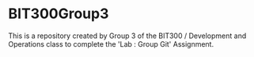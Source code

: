 # BIT300Group3
This is a repository created by Group 3 of the BIT300 / Development and Operations class to complete the 'Lab : Group Git' Assignment. 
